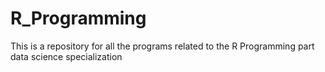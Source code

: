 # R_Programming
This is a repository for all the programs related to the R Programming part data science specialization

